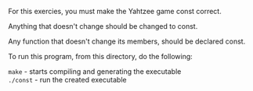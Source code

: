 
For this exercies, you must make the Yahtzee game const correct.

Anything that doesn't change should be changed to const.

Any function that doesn't change its members, should be declared const.


To run this program, from this directory, do the following:

`make`               - starts compiling and generating the executable<br>
`./const`       	 - run the created executable
